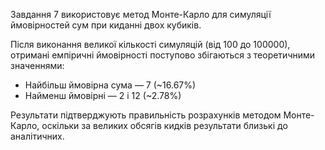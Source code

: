 Завдання 7 використовує метод Монте-Карло для симуляції ймовірностей сум при киданні двох кубиків.

Після виконання великої кількості симуляцій (від 100 до 100000), отримані емпіричні ймовірності поступово збігаються з теоретичними значеннями:

- Найбільш ймовірна сума — 7 (~16.67%)
- Найменш ймовірні — 2 і 12 (~2.78%)

Результати підтверджують правильність розрахунків методом Монте-Карло, оскільки за великих обсягів кидків результати близькі до аналітичних.
